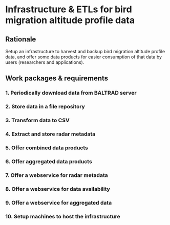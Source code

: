 # Infrastructure & ETLs for bird migration altitude profile data

## Rationale

Setup an infrastructure to harvest and backup bird migration altitude profile data, and offer some data products for easier consumption of that data by users (researchers and applications).

## Work packages & requirements

### 1. Periodically download data from BALTRAD server

### 2. Store data in a file repository

### 3. Transform data to CSV

### 4. Extract and store radar metadata

### 5. Offer combined data products

### 6. Offer aggregated data products

### 7. Offer a webservice for radar metadata

### 8. Offer a webservice for data availability

### 9. Offer a webservice for aggregated data

### 10. Setup machines to host the infrastructure

